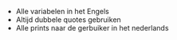 * Alle variabelen in het Engels
* Altijd dubbele quotes gebruiken
* Alle prints naar de gerbuiker in het nederlands 
